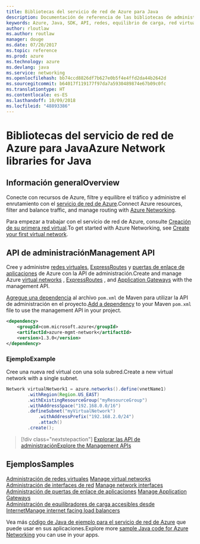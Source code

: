 ```yaml
---
title: Bibliotecas del servicio de red de Azure para Java
description: Documentación de referencia de las bibliotecas de administración del servicio de red de Azure para Java
keywords: Azure, Java, SDK, API, redes, equilibrio de carga, red virtual, subred
author: rloutlaw
ms.author: routlaw
manager: douge
ms.date: 07/20/2017
ms.topic: reference
ms.prod: azure
ms.technology: azure
ms.devlang: java
ms.service: networking
ms.openlocfilehash: bb74ccd8826df7b627e0b5f4e4ffd2da44b2642d
ms.sourcegitcommit: b64017f119177f97da7a5930489874e67b09c0fc
ms.translationtype: HT
ms.contentlocale: es-ES
ms.lasthandoff: 10/09/2018
ms.locfileid: "48893386"
---
```

# <a name="azure-network-libraries-for-java"></a><span data-ttu-id="c4f31-104">Bibliotecas del servicio de red de Azure para Java</span><span class="sxs-lookup"><span data-stu-id="c4f31-104">Azure Network libraries for Java</span></span>

## <a name="overview"></a><span data-ttu-id="c4f31-105">Información general</span><span class="sxs-lookup"><span data-stu-id="c4f31-105">Overview</span></span>

<span data-ttu-id="c4f31-106">Conecte con recursos de Azure, filtre y equilibre el tráfico y administre el enrutamiento con el [servicio de red de Azure](/azure/networking/networking-overview).</span><span class="sxs-lookup"><span data-stu-id="c4f31-106">Connect Azure resources, filter and balance traffic, and manage routing with [Azure Networking](/azure/networking/networking-overview).</span></span>

<span data-ttu-id="c4f31-107">Para empezar a trabajar con el servicio de red de Azure, consulte [Creación de su primera red virtual](/azure/virtual-network/virtual-network-get-started-vnet-subnet).</span><span class="sxs-lookup"><span data-stu-id="c4f31-107">To get started with Azure Networking, see [Create your first virtual network](/azure/virtual-network/virtual-network-get-started-vnet-subnet).</span></span>

## <a name="management-api"></a><span data-ttu-id="c4f31-108">API de administración</span><span class="sxs-lookup"><span data-stu-id="c4f31-108">Management API</span></span>

<span data-ttu-id="c4f31-109">Cree y administre [redes virtuales](/azure/virtual-network/virtual-networks-overview), [ExpressRoutes](/azure/expressroute/) y [puertas de enlace de aplicaciones](/azure/application-gateway/) de Azure con la API de administración.</span><span class="sxs-lookup"><span data-stu-id="c4f31-109">Create and manage Azure [virtual networks](/azure/virtual-network/virtual-networks-overview) , [ExpressRoutes](/azure/expressroute/) , and [Application Gateways](/azure/application-gateway/) with the management API.</span></span>

<span data-ttu-id="c4f31-110">[Agregue una dependencia](https://maven.apache.org/guides/getting-started/index.html#How_do_I_use_external_dependencies) al archivo `pom.xml` de Maven para utilizar la API de administración en el proyecto.</span><span class="sxs-lookup"><span data-stu-id="c4f31-110">[Add a dependency](https://maven.apache.org/guides/getting-started/index.html#How_do_I_use_external_dependencies) to your Maven `pom.xml` file to use the management API in your project.</span></span>  

```XML
<dependency>
    <groupId>com.microsoft.azure</groupId>
    <artifactId>azure-mgmt-network</artifactId>
    <version>1.3.0</version>
</dependency>
```   

### <a name="example"></a><span data-ttu-id="c4f31-111">Ejemplo</span><span class="sxs-lookup"><span data-stu-id="c4f31-111">Example</span></span>

<span data-ttu-id="c4f31-112">Cree una nueva red virtual con una sola subred.</span><span class="sxs-lookup"><span data-stu-id="c4f31-112">Create a new virtual network with a single subnet.</span></span>

```java
Network virtualNetwork1 = azure.networks().define(vnetName1)
        .withRegion(Region.US_EAST)
        .withExistingResourceGroup("myResourceGroup")
        .withAddressSpace("192.168.0.0/16")
        .defineSubnet("myVirtualNetwork")
            .withAddressPrefix("192.168.2.0/24")
            .attach()
        .create();
```

> [!div class="nextstepaction"]
> [<span data-ttu-id="c4f31-113">Explorar las API de administración</span><span class="sxs-lookup"><span data-stu-id="c4f31-113">Explore the Management APIs</span></span>](/java/api/overview/azure/networking/management)

## <a name="samples"></a><span data-ttu-id="c4f31-114">Ejemplos</span><span class="sxs-lookup"><span data-stu-id="c4f31-114">Samples</span></span>

<span data-ttu-id="c4f31-115">[Administración de redes virtuales](https://github.com/Azure-Samples/network-java-manage-virtual-network) </span><span class="sxs-lookup"><span data-stu-id="c4f31-115">[Manage virtual networks](https://github.com/Azure-Samples/network-java-manage-virtual-network) </span></span>  
<span data-ttu-id="c4f31-116">[Administración de interfaces de red](https://github.com/Azure-Samples/network-java-manage-network-interface) </span><span class="sxs-lookup"><span data-stu-id="c4f31-116">[Manage network interfaces](https://github.com/Azure-Samples/network-java-manage-network-interface) </span></span>  
<span data-ttu-id="c4f31-117">[Administración de puertas de enlace de aplicaciones](https://github.com/Azure-Samples/application-gateway-java-manage-simple-application-gateways) </span><span class="sxs-lookup"><span data-stu-id="c4f31-117">[Manage Application Gateways](https://github.com/Azure-Samples/application-gateway-java-manage-simple-application-gateways) </span></span>  
[<span data-ttu-id="c4f31-118">Administración de equilibradores de carga accesibles desde Internet</span><span class="sxs-lookup"><span data-stu-id="c4f31-118">Manage internet facing load balancers</span></span>](https://github.com/Azure-Samples/network-java-manage-internet-facing-load-balancers)   

<span data-ttu-id="c4f31-119">Vea más [código de Java de ejemplo para el servicio de red de Azure](https://azure.microsoft.com/resources/samples/?platform=java&term=network) que puede usar en sus aplicaciones.</span><span class="sxs-lookup"><span data-stu-id="c4f31-119">Explore more [sample Java code for Azure Networking](https://azure.microsoft.com/resources/samples/?platform=java&term=network) you can use in your apps.</span></span>
